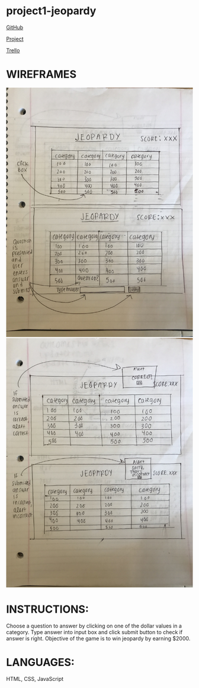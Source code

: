 # project1-jeopardy

[GitHub](https://github.com/racheltezza/project1-jeopardy "My gitHub repo")

[Project](suspicious-meitner-d98d30.netlify.com "My deployed site")

[Trello](https://trello.com/b/v0zdkZFO/sei22-project-1 "My Trello board")


# WIREFRAMES

![jeopardy wireframes](jeopardy_wireframes1.jpg "jeopardy board")
![jeopardy wireframes](jeopardy_wireframes2.jpg "answer submission alerts")

# INSTRUCTIONS:
Choose a question to answer by clicking on one of the dollar values in a category. Type answer into input box and click submit button to check if answer is right. Objective of the game is to win jeopardy by earning $2000.

# LANGUAGES: 
HTML, CSS, JavaScript